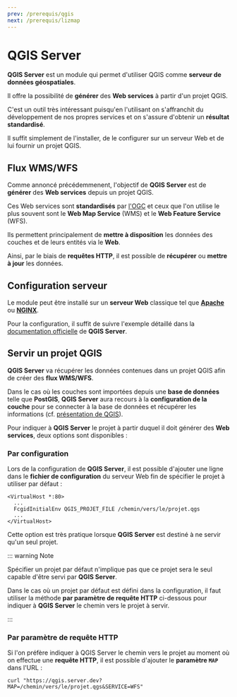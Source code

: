 ```yaml
---
prev: /prerequis/qgis
next: /prerequis/lizmap
---
```


# QGIS Server

**QGIS Server** est un module qui permet d'utiliser QGIS comme **serveur de données géospatiales**.

Il offre la possibilité de **générer** des **Web services** à partir d'un projet QGIS.

C'est un outil très intéressant puisqu'en l'utilisant on s'affranchit du développement de nos propres services et on s'assure d'obtenir un **résultat standardisé**.

Il suffit simplement de l'installer, de le configurer sur un serveur Web et de lui fournir un projet QGIS.

## Flux WMS/WFS

Comme annoncé précédemmenent, l'objectif de **QGIS Server** est de **générer** des **Web services** depuis un projet QGIS.

Ces Web services sont **standardisés** par [l'OGC](https://www.ogc.org/) et ceux que l'on utilise le plus souvent sont le **Web Map Service** (WMS) et le **Web Feature Service** (WFS).

Ils permettent principalement de **mettre à disposition** les données des couches et de leurs entités via le **Web**.

Ainsi, par le biais de **requêtes HTTP**, il est possible de **récupérer** ou **mettre à jour** les données.

## Configuration serveur

Le module peut être installé sur un **serveur Web** classique tel que [**Apache**](http://httpd.apache.org/) ou [**NGINX**](https://www.nginx.com/).

Pour la configuration, il suffit de suivre l'exemple détaillé dans la [documentation officielle](https://docs.qgis.org/3.10/en/docs/training_manual/qgis_server/install.html) de **QGIS Server**.

## Servir un projet QGIS

**QGIS Server** va récupérer les données contenues dans un projet QGIS afin de créer des **flux WMS/WFS**.

Dans le cas où les couches sont importées depuis une **base de données** telle que **PostGIS**, **QGIS Server** aura recours à la **configuration de la couche** pour se connecter à la base de données et récupérer les informations (cf. [présentation de QGIS](/prerequis/qgis#postgis)).

Pour indiquer à **QGIS Server** le projet à partir duquel il doit générer des **Web services**, deux options sont disponibles :

### Par configuration

Lors de la configuration de **QGIS Server**, il est possible d'ajouter une ligne dans le **fichier de configuration** du serveur Web fin de spécifier le projet à utiliser par défaut :

```apacheconf
<VirtualHost *:80>
  ...
  FcgidInitialEnv QGIS_PROJET_FILE /chemin/vers/le/projet.qgs
  ...
</VirtualHost>
```

Cette option est très pratique lorsque **QGIS Server** est destiné à ne servir qu'un seul projet.

::: warning Note

Spécifier un projet par défaut n'implique pas que ce projet sera le seul capable d'être servi par **QGIS Server**.

Dans le cas où un projet par défaut est défini dans la configuration, il faut utiliser la méthode **par paramètre de requête HTTP** ci-dessous pour indiquer à **QGIS Server** le chemin vers le projet à servir.

:::

### Par paramètre de requête HTTP

Si l'on préfère indiquer à QGIS Server le chemin vers le projet au moment où on effectue une **requête HTTP**, il est possible d'ajouter le **paramètre `MAP`** dans l'URL :

```shell
curl "https://qgis.server.dev?MAP=/chemin/vers/le/projet.qgs&SERVICE=WFS"
```
